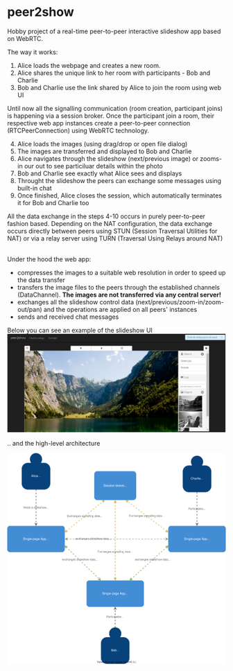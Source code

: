 # peer2show
Hobby project of a real-time peer-to-peer interactive slideshow app based on WebRTC.

The way it works:
1. Alice loads the webpage and creates a new room.
2. Alice shares the unique link to her room with participants - Bob and Charlie
3. Bob and Charlie use the link shared by Alice to join the room using web UI

Until now all the signalling communication (room creation, participant joins) is happening via a session broker. Once the participant join a room, their respective web app instances create a peer-to-peer connection (RTCPeerConnection) using WebRTC technology.

4. Alice loads the images (using drag/drop or open file dialog)
5. The images are transferred and displayed to Bob and Charlie
7. Alice navigates through the slideshow (next/previous image) or zooms-in our out to see particiluar details within the photo
8. Bob and Charlie see exactly what Alice sees and displays
9. Throught the slideshow the peers can exchange some messages using built-in chat
10. Once finished, Alice closes the session, which automatically terminates it for Bob and Charlie too

All the data exchange in the steps 4-10 occurs in purely peer-to-peer fashion based.
Depending on the NAT configuration, the data exchange occurs directly between peers using STUN (Session Traversal Utilities for NAT) or via a relay server using TURN (Traversal Using Relays around NAT)

<br/>Under the hood the web app:
- compresses the images to a suitable web resolution in order to speed up the data transfer
- transfers the image files to the peers through the established channels (DataChannel). **The images are not transferred via any central server!**
- exchanges all the slideshow control data (next/previous/zoom-in/zoom-out/pan) and the operations are applied on all peers' instances 
- sends and received chat messages

Below you can see an example of the slideshow UI
![UI example](https://github.com/pitC/peer2show/blob/6fe41a119b17c1aacb03fef8238c4759eb3429d3/doc/ui-scr-1.PNG)

.. and the high-level architecture


![High level architecture](https://github.com/pitC/peer2show/blob/803d1e80bb022aa94ac6ac592e0c9c7e4ca8ac08/doc/diagram.svg)
